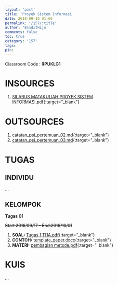 ```yaml
---
layout: 'post'
title: 'Proyek Sistem Informasi'
date: 2018-09-10 01:00
permalink: '/157/:title'
author: 'BanditHijo'
comments: false
toc: true
category: '157'
tags:
pin:
---
```


Classroom Code : **RPUKLG1**

# INSOURCES
1. [SILABUS MATAKULIAH PROYEK SISTEM INFORMASI.pdf](https://drive.google.com/open?id=1Dpk2fLMiAwJppxzd7LEmrtXh7SHsQht0){:target="_blank"}

# OUTSOURCES
1. [catatan_psi_pertemuan_02.md](https://drive.google.com/open?id=1ksKzfLQf7P4wBehW_xNvjc_2Qr7XSpsc){:target="_blank"}
2. [catatan_psi_pertemuan_03.md](https://drive.google.com/open?id=1-vwYcdG3jKgDJOCt0H0hADo4_FqKu06i){:target="_blank"}

# TUGAS

## INDIVIDU
...

## KELOMPOK

**Tugas 01**

~~Start:2018/09/17 - End:2018/10/01~~

1. **SOAL:** [Tugas 1 TI1A.pdf](https://drive.google.com/open?id=1lxnz-R1B60eGJaOPtJadOIDnSOa4jTA9){:target="_blank"}
2. **CONTOH:** [template_paper.docx](https://drive.google.com/open?id=1RCQT_meGOQs7Puza9aNT_PiaMbm5W6ah){:target="_blank"}
3. **MATERI:** [pembagian metode.pdf](https://drive.google.com/open?id=1CvjY-WaFmtwzHvdmZtykBXFA-S6IXtxS){:target="_blank"}

# KUIS
...
